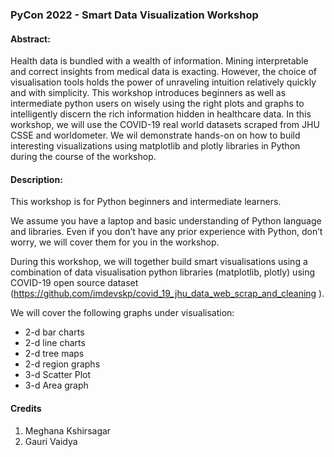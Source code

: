 ### PyCon 2022 - Smart Data Visualization Workshop

#### Abstract:

Health data is bundled with a wealth of information. Mining interpretable and correct insights from medical data is exacting. However, the choice of visualisation tools holds the power of unraveling intuition relatively quickly and with simplicity. This workshop introduces beginners as well as intermediate python users on wisely using the right plots and graphs to intelligently discern the rich information hidden in healthcare data. In this workshop, we will use the COVID-19 real world datasets scraped from JHU CSSE and worldometer. We wil demonstrate hands-on on how to build interesting visualizations using matplotlib and plotly libraries in Python during the course of the workshop.

#### Description:

This workshop is for Python beginners and intermediate learners.

We assume you have a laptop and basic understanding of Python language and libraries. Even if you don’t have any prior experience with Python, don’t worry, we will cover them for you in the workshop.

During this workshop, we will together build smart visualisations using a combination of data visualisation python libraries (matplotlib, plotly) using COVID-19 open source dataset (https://github.com/imdevskp/covid_19_jhu_data_web_scrap_and_cleaning ).

We will cover the following graphs under visualisation:

- 2-d bar charts
- 2-d line charts
- 2-d tree maps
- 2-d region graphs
- 3-d Scatter Plot
- 3-d Area graph

#### Credits

1. Meghana Kshirsagar
2. Gauri Vaidya
